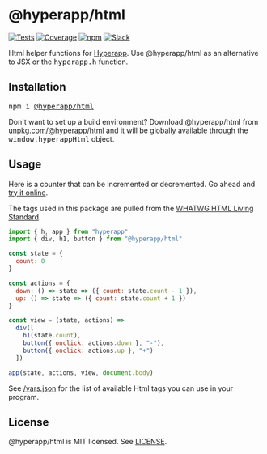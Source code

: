 # @hyperapp/html

[![Tests](https://img.shields.io/travis/hyperapp/html/master.svg)](https://travis-ci.org/hyperapp/html)
[![Coverage](https://img.shields.io/codecov/c/github/hyperapp/html/master.svg)](https://codecov.io/gh/hyperapp/html)
[![npm](https://img.shields.io/npm/v/@hyperapp/html.svg)](https://www.npmjs.org/package/@hyperapp/html)
[![Slack](https://hyperappjs.herokuapp.com/badge.svg)](https://hyperappjs.herokuapp.com "Join us")

Html helper functions for [Hyperapp](https://github.com/hyperapp/hyperapp). Use @hyperapp/html as an alternative to JSX or the <samp>hyperapp.h</samp> function.

## Installation

<pre>
npm i <a href=https://www.npmjs.com/package/@hyperapp/html>@hyperapp/html</a>
</pre>

Don't want to set up a build environment? Download @hyperapp/html from [unpkg.com/@hyperapp/html](https://unpkg.com/@hyperapp/html) and it will be globally available through the <samp>window.hyperappHtml</samp> object.

## Usage

Here is a counter that can be incremented or decremented. Go ahead and [try it online](https://codepen.io/jorgebucaran/pen/MrBgMy?editors=0010).

The tags used in this package are pulled from the [WHATWG HTML Living Standard](https://html.spec.whatwg.org/multipage/indices.html#elements-3).

```jsx
import { h, app } from "hyperapp"
import { div, h1, button } from "@hyperapp/html"

const state = {
  count: 0
}

const actions = {
  down: () => state => ({ count: state.count - 1 }),
  up: () => state => ({ count: state.count + 1 })
}

const view = (state, actions) =>
  div([
    h1(state.count),
    button({ onclick: actions.down }, "-"),
    button({ onclick: actions.up }, "+")
  ])

app(state, actions, view, document.body)
```

See [/vars.json](/vars.json) for the list of available Html tags you can use in your program.


## License

@hyperapp/html is MIT licensed. See [LICENSE](LICENSE.md).
